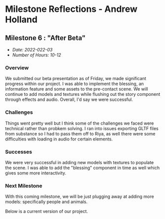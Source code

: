 # Milestone Reflections - Andrew Holland #

## Milestone 6 : "After Beta" ##
 - _Date: 2022-022-03_
 - _Number of Hours: 10-12_

 ### Overview ###

 We submitted our beta presentation as of Friday, we made significant progress within our project. I was able to implement the blessing, an information feature and some
 assets to the pre-contact scene. We will continue to add models and textures while flushing out the story component through effects and audio. 
 Overall, I'd say we were successful.
 
 ### Challenges ###
 
 Things went pretty well but I think some of the challenges we faced were technical rather than probkem solving. I ran into issues exporting GLTF files from substance
 so I had to pass them off to Riya, as well there were some difficulties with loading in audio for certain elements.
 
 ### Successes ###
 
 We were very successful in adding new models with textures to populate the scene. I was able to add the "blessing" component in time as well which gives some more 
 interactivity.
 
 ### Next Milestone ###
 
 With this coming milestone, we will be just plugging away at adding more models: specifically people and animals. 
 
 Below is a current version of our project.
 

